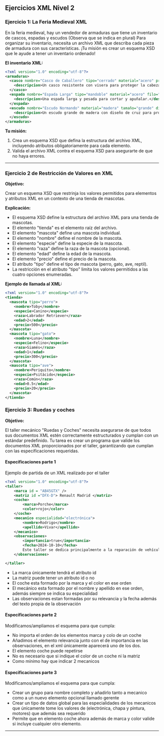 ## Ejercicios XML Nivel 2


### Ejercicio 1: La Feria Medieval XML

En la feria medieval, hay un vendedor de armaduras que tiene un inventario de cascos, espadas y escudos (Observa que se indica en plural) Para organizar su inventario, necesita un archivo XML que describa cada pieza de armadura con sus características. ¡Tu misión es crear un esquema XSD que le ayude a tener un inventario ordenado!

**El inventario XML:**

```xml
<?xml version="1.0" encoding="utf-8"?>
<armaduras>
  <casco nombre="Casco de Caballero" tipo="cerrado" material="acero" precio="100 monedas">
    <descripcion>Un casco resistente con visera para proteger la cabeza del caballero.</descripcion>
  </casco>
  <espada nombre="Espada Larga" tipo="mandoble" material="acero" filo="doble" precio="80 monedas">
    <descripcion>Una espada larga y pesada para cortar y apuñalar.</descripcion>
  </espada>
  <escudo nombre="Escudo Normando" material="madera" tamaño="grande" diseño="escudo de cruz" precio="50 monedas">
    <descripcion>Un escudo grande de madera con diseño de cruz para proteger al caballero de flechas y lanzas.</descripcion>
  </escudo>
</armaduras>
```

**Tu misión:**

1. Crea un esquema XSD que defina la estructura del archivo XML, incluyendo atributos obligatoriamente para cada elemento.
2. Valida el archivo XML contra el esquema XSD para asegurarte de que no haya errores.

---

### Ejercicio 2 de Restricción de Valores en XML

**Objetivo:**

Crear un esquema XSD que restrinja los valores permitidos para elementos y atributos XML en un contexto de una tienda de mascotas.

**Explicación:**

* El esquema XSD define la estructura del archivo XML para una tienda de mascotas.
* El elemento "tienda" es el elemento raíz del archivo.
* El elemento "mascota" define una mascota individual.
* El elemento "nombre" define el nombre de la mascota.
* El elemento "especie" define la especie de la mascota.
* El elemento "raza" define la raza de la mascota (opcional).
* El elemento "edad" define la edad de la mascota.
* El elemento "precio" define el precio de la mascota.
* El atributo "tipo" define el tipo de mascota (perro, gato, ave, reptil).
* La restricción en el atributo "tipo" limita los valores permitidos a las cuatro opciones enumeradas.

**Ejemplo de llamada al XML:**

```xml
<?xml version="1.0" encoding="utf-8"?>
<tienda>
  <mascota tipo="perro">
    <nombre>Toby</nombre>
    <especie>Canino</especie>
    <raza>Labrador Retriever</raza>
    <edad>2</edad>
    <precio>500</precio>
  </mascota>
  <mascota tipo="gato">
    <nombre>Luna</nombre>
    <especie>Felino</especie>
    <raza>Siamés</raza>
    <edad>1</edad>
    <precio>300</precio>
  </mascota>
  <mascota tipo="ave">
    <nombre>Periquito</nombre>
    <especie>Psitácido</especie>
    <raza>Común</raza>
    <edad>0.5</edad>
    <precio>20</precio>
  </mascota>
</tienda>
```

### Ejercicio 3: Ruedas y coches

**Objetivo:**

El taller mecánico "Ruedas y Coches" necesita asegurarse de que todos sus documentos XML estén correctamente estructurados y cumplan con un estándar predefinido. Tu tarea es crear un programa que valide los documentos XML proporcionados por el taller, garantizando que cumplan con las especificaciones requeridas.

#### Especificaciones parte 1

Ejemplo de partida de un XML realizado por el taller

```xml
<?xml version="1.0" encoding="utf-8"?>
<taller>
    <marca id = "AB45GTX" />
    <matriz id ="DFX-D"> Renault Madrid </matriz>
    <coche>
        <marca>Porche</marca>
        <color>rojo</color>
    </coche>
    <mecanico especialidad="electrónica">
        <nombre>Rodrigo</nombre>
        <apellido>Vivar</apellido>
    </mecanico>
    <observaciones>
        <importancia>true</importancia>
        <fecha>2024-10-10</fecha>
        Este taller se dedica principalmente a la reparación de vehículos de alta gama
    </observaciones>

</taller>

```

* La marca únicamente tendrá el atributo id
* La matriz puede tener un atributo id o no
* El coche esta formado por la marca y el color en ese orden
* El mecánico esta formado por el nombre y apellido en ese orden, además siempre se indica su especialidad
* Las observaciones estan formadas por su relevancia y la fecha además del texto propia de la observación

#### Especificaciones parte 2

Modificamos/ampliamos el esquema para que cumpla:

* No importa el orden de los elementos marca y colo de un coche
* Añadimos el elemento relevancia junto con el de importancia en las observaciones, en el xml únicamente aparecerá uno de los dos.
* El elemento coche puede repetirse
* No es necesario que si indique el color de un coche ni la matriz
* Como mínimo hay que indicar 2 mecanicos

#### Especificaciones parte 3

Modificamos/ampliamos el esquema para que cumpla:

* Crear un grupo para nombre completo y añadirlo tanto a mecanico como a un nuevo elemento opcional llamado gerente
* Crear un tipo de datos global para las especialidades de los mecanicos que únicamente tome los valores de (electrónica, chapa y pintura, motores) que además sea requerido
* Permite que en elemento coche ahora además de marca y color valide si incluye cualquier otro elemento.
---
